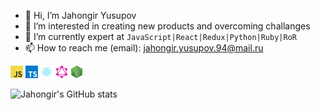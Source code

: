 - 👋 Hi, I’m Jahongir Yusupov 
- 👀 I’m interested in creating new products and overcoming challanges
- 🦾 I’m currently expert at `JavaScript|React|Redux|Python|Ruby|RoR`
- 📫 How to reach me (email): jahongir.yusupov.94@mail.ru

<code><img height="20" src="https://raw.githubusercontent.com/github/explore/80688e429a7d4ef2fca1e82350fe8e3517d3494d/topics/javascript/javascript.png"></code>
<code><img height="20" src="https://raw.githubusercontent.com/github/explore/80688e429a7d4ef2fca1e82350fe8e3517d3494d/topics/typescript/typescript.png"></code>
<code><img height="20" src="https://raw.githubusercontent.com/github/explore/80688e429a7d4ef2fca1e82350fe8e3517d3494d/topics/react/react.png"></code>
<code><img height="20" src="https://raw.githubusercontent.com/github/explore/5c058a388828bb5fde0bcafd4bc867b5bb3f26f3/topics/graphql/graphql.png"></code>
<code><img height="20" src="https://raw.githubusercontent.com/github/explore/80688e429a7d4ef2fca1e82350fe8e3517d3494d/topics/nodejs/nodejs.png"></code>  

<!---
jahongiry/jahongiry is a ✨ special ✨ repository because its `README.md` (this file) appears on your GitHub profile.
You can click the Preview link to take a look at your changes.
--->
<!-- [![Jahongir's GitHub stats](https://github-readme-stats.vercel.app/api?username=jahongiry)](https://github.com/jahongiry/github-readme-stats) -->
![Jahongir's GitHub stats](https://github-readme-stats.vercel.app/api?username=jahongiry&show_icons=true&theme=radical)
